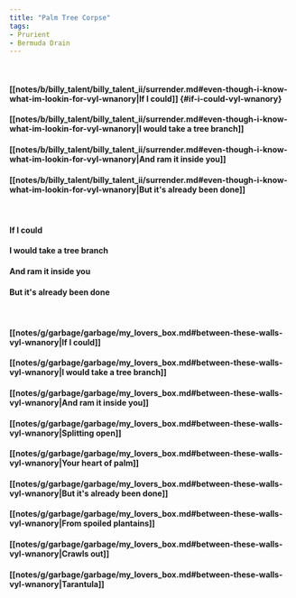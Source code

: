 ```yaml
---
title: "Palm Tree Corpse"
tags:
- Prurient
- Bermuda Drain
---
```

&nbsp;
#### [[notes/b/billy_talent/billy_talent_ii/surrender.md#even-though-i-know-what-im-lookin-for-vyl-wnanory|If I could]] {#if-i-could-vyl-wnanory}
#### [[notes/b/billy_talent/billy_talent_ii/surrender.md#even-though-i-know-what-im-lookin-for-vyl-wnanory|I would take a tree branch]]
#### [[notes/b/billy_talent/billy_talent_ii/surrender.md#even-though-i-know-what-im-lookin-for-vyl-wnanory|And ram it inside you]]
#### [[notes/b/billy_talent/billy_talent_ii/surrender.md#even-though-i-know-what-im-lookin-for-vyl-wnanory|But it's already been done]]
&nbsp;
#### If I could
#### I would take a tree branch
#### And ram it inside you
#### But it's already been done
&nbsp;
#### [[notes/g/garbage/garbage/my_lovers_box.md#between-these-walls-vyl-wnanory|If I could]]
#### [[notes/g/garbage/garbage/my_lovers_box.md#between-these-walls-vyl-wnanory|I would take a tree branch]]
#### [[notes/g/garbage/garbage/my_lovers_box.md#between-these-walls-vyl-wnanory|And ram it inside you]]
#### [[notes/g/garbage/garbage/my_lovers_box.md#between-these-walls-vyl-wnanory|Splitting open]]
#### [[notes/g/garbage/garbage/my_lovers_box.md#between-these-walls-vyl-wnanory|Your heart of palm]]
#### [[notes/g/garbage/garbage/my_lovers_box.md#between-these-walls-vyl-wnanory|But it's already been done]]
#### [[notes/g/garbage/garbage/my_lovers_box.md#between-these-walls-vyl-wnanory|From spoiled plantains]]
#### [[notes/g/garbage/garbage/my_lovers_box.md#between-these-walls-vyl-wnanory|Crawls out]]
#### [[notes/g/garbage/garbage/my_lovers_box.md#between-these-walls-vyl-wnanory|Tarantula]]
